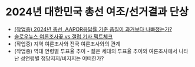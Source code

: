 # 2024년 대한민국 총선 여조/선거결과 단상

* [(작업중) 2024년 총선, AAPOR응답률 기준 품질이 과거보다 나빠졌는가?](20240404Virtual.md)
* [슬로우뉴스 여론조사꽃 vs 갤럽 기사 팩트체크](20240409slownews.md)
* (작업중) 지역 여론조사와 전국 여론조사와의 관계
* (작업중) 역대 연령별 투표율 추이 - 젊은 세대의 투표율 추이와 여론조사에서 나타난 성연령별 정당지지/비지지는 어떠한가?
